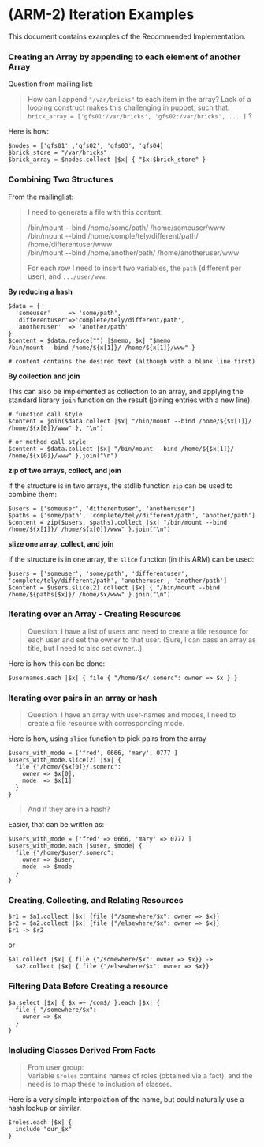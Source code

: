 (ARM-2) Iteration Examples
==========================

This document contains examples of the Recommended Implementation.

### Creating an Array by appending to each element of another Array

Question from mailing list:
> How can I append `"/var/bricks"` to each item in the array? Lack of a
> looping construct makes this challenging in puppet, such that:
> `brick_array = ['gfs01:/var/bricks', 'gfs02:/var/bricks', ... ]` ?

Here is how:

    $nodes = ['gfs01' ,'gfs02', 'gfs03', 'gfs04]
    $brick_store = "/var/bricks"
    $brick_array = $nodes.collect |$x| { "$x:$brick_store" }

### Combining Two Structures
From the mailinglist:

> I need to generate a file with this content:
>
>    /bin/mount --bind /home/some/path/ /home/someuser/www  
>    /bin/mount --bind /home/comple/tely/different/path/ /home/differentuser/www  
>    /bin/mount --bind /home/another/path/ /home/anotheruser/www  
>  
> For each row I need to insert two variables, the `path` (different per user), and `.../user/www`.

**By reducing a hash**

    $data = {
      'someuser'     => 'some/path', 
      'differentuser'=>'complete/tely/different/path', 
      'anotheruser'  => 'another/path'
    }
    $content = $data.reduce("") |$memo, $x| "$memo
    /bin/mount --bind /home/${x[1]}/ /home/${x[1]}/www" }
    
    # content contains the desired text (although with a blank line first)

**By collection and join**

This can also be implemented
as collection to an array, and applying the standard library `join` function on the result (joining entries with a new line).

    # function call style
    $content = join($data.collect |$x| "/bin/mount --bind /home/${$x[1]}/ /home/${x[0]}/www" }, "\n")
    
    # or method call style
    $content = $data.collect |$x| "/bin/mount --bind /home/${$x[1]}/ /home/${x[0]}/www" }.join("\n")


**zip of two arrays, collect, and join**

If the structure is in two arrays, the stdlib function `zip` can be used to combine them:

    $users = ['someuser', 'differentuser', 'anotheruser']
    $paths = ['some/path', 'complete/tely/different/path', 'another/path']
    $content = zip($users, $paths).collect |$x| "/bin/mount --bind /home/${x[1]}/ /home/${x[0]}/www" }.join("\n")

**slize one array, collect, and join**

If the structure is in one array, the `slice` function (in this ARM) can be used:

    $users = ['someuser', 'some/path', 'differentuser', 'complete/tely/different/path', 'anotheruser', 'another/path']
    $content = $users.slice(2).collect |$x| { "/bin/mount --bind /home/${paths[$x]}/ /home/$x/www" }.join("\n")

### Iterating over an Array - Creating Resources

> Question:
> I have a list of users and need to create a file resource for each user and set the owner to that user.
> (Sure, I can pass an array as title, but I need to also set owner...)
>

Here is how this can be done:

    $usernames.each |$x| { file { "/home/$x/.somerc": owner => $x } }

### Iterating over pairs in an array or hash

> Question:
> I have an array with user-names and modes, I need to create a file resource with corresponding mode.

Here is how, using `slice` function to pick pairs from the array

    $users_with_mode = ['fred', 0666, 'mary', 0777 ]
    $users_with_mode.slice(2) |$x| {
      file {"/home/{$x[0]}/.somerc":
        owner => $x[0],
        mode  => $x[1]
      }
    }

> And if they are in a hash?

Easier, that can be written as:

    $users_with_mode = ['fred' => 0666, 'mary' => 0777 ]
    $users_with_mode.each |$user, $mode| {
      file {"/home/$user/.somerc":
        owner => $user,
        mode  => $mode
      }
    }


### Creating, Collecting, and Relating Resources

    $r1 = $a1.collect |$x| {file {"/somewhere/$x": owner => $x}}
    $r2 = $a2.collect |$x| {file {"/elsewhere/$x": owner => $x}}
    $r1 -> $r2

or

    $a1.collect |$x| { file {"/somewhere/$x": owner => $x}} ->
      $a2.collect |$x| { file {"/elsewhere/$x": owner => $x}}

### Filtering Data Before Creating a resource

    $a.select |$x| { $x =~ /com$/ }.each |$x| {
      file { "/somewhere/$x":
        owner => $x
      }
    }

### Including Classes Derived From Facts

> From user group:  
> Variable `$roles` contains names of roles (obtained via a fact), and the need is to map these
> to inclusion of classes.

Here is a very simple interpolation of the name, but could naturally use a hash lookup or similar.

    $roles.each |$x| { 
      include "our_$x"
    }

